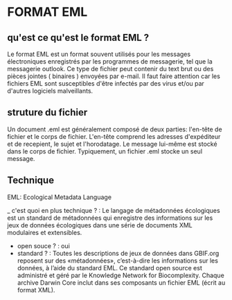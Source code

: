 # FORMAT EML 

## qu'est ce qu'est le format EML ? 

Le format EML est un format souvent utilisés pour les messages électroniques enregistrés par les programmes de messagerie, tel que la messagerie outlook. 
Ce type de fichier peut contenir du text brut ou des pièces jointes ( binaires ) envoyées par e-mail. Il faut faire attention car les fichiers EML sont susceptibles d'être infectés par des virus et/ou par d'autres logiciels malveillants.

## struture du fichier

Un document .eml est généralement composé de deux parties: l'en-tête de fichier et le corps de fichier. L'en-tête comprend les adresses d'expéditeur et de recepient, le sujet et l'horodatage. Le message lui-même est stocké dans le corps de fichier. Typiquement, un fichier .eml stocke un seul message.

## Technique 

EML: Ecological Metadata Language

_ c'est quoi en plus technique ? : Le langage de métadonnées écologiques est un standard de métadonnées qui enregistre des informations sur les jeux de données écologiques dans une série de documents XML modulaires et extensibles. 
- open souce ? : oui
- standard ? : Toutes les descriptions de jeux de données dans GBIF.org reposent sur des «métadonnées», c’est-à-dire les informations sur les données, à l’aide du standard EML. Ce standard open source est administré et géré par le Knowledge Network for Biocomplexity. Chaque archive Darwin Core inclut dans ses composants un fichier EML (écrit au format XML).
